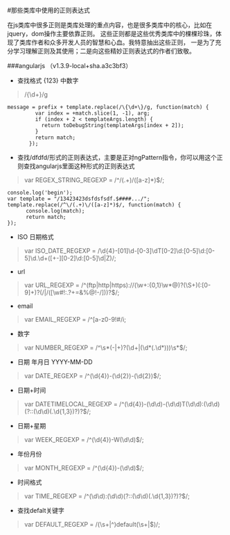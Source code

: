 #那些类库中使用的正则表达式

在js类库中很多正则是类库处理的重点内容，也是很多类库中的核心，比如在jquery，dom操作主要依靠正则。
这些正则都是这些优秀类库中的棵棵珍珠，体现了类库作者和众多开发人员的智慧和心血。我特意抽出这些正则，
一是为了充分学习理解正则及其使用；二是向这些精妙正则表达式的作者们致敬。


###angularjs （v1.3.9-local+sha.a3c3bf3）

- 查找格式 {123} 中数字

 > /\{\d+\}/g

```
message = prefix + template.replace(/\{\d+\}/g, function(match) {
         var index = +match.slice(1, -1), arg;
         if (index + 2 < templateArgs.length) {
           return toDebugString(templateArgs[index + 2]);
         }
         return match;
       });
```


- 查找/dfdfd/形式的正则表达式，主要是正对ngPattern指令，你可以用这个正则查找angularjs里面这种形式的正则表达式

> var REGEX_STRING_REGEXP = /^\/(.+)\/([a-z]*)$/;

```
console.log('begin');
var template = "/13423423dsfdsfsdf.$####.../";
template.replace(/^\/(.+)\/([a-z]*)$/, function(match) {
      console.log(match);
      return match;
});
```

- ISO 日期格式
 > var ISO_DATE_REGEXP = /\d{4}-[01]\d-[0-3]\dT[0-2]\d:[0-5]\d:[0-5]\d\.\d+([+-][0-2]\d:[0-5]\d|Z)/;

- url
> var URL_REGEXP = /^(ftp|http|https):\/\/(\w+:{0,1}\w*@)?(\S+)(:[0-9]+)?(\/|\/([\w#!:.?+=&%@!\-\/]))?$/;

- email
> var EMAIL_REGEXP = /^[a-z0-9!#$%&'*+\/=?^_`{|}~.-]+@[a-z0-9]([a-z0-9-]*[a-z0-9])?(\.[a-z0-9]([a-z0-9-]*[a-z0-9])?)*$/i;

- 数字
> var NUMBER_REGEXP = /^\s*(\-|\+)?(\d+|(\d*(\.\d*)))\s*$/;

- 日期 年月日 YYYY-MM-DD
> var DATE_REGEXP = /^(\d{4})-(\d{2})-(\d{2})$/;

- 日期+时间
> var DATETIMELOCAL_REGEXP = /^(\d{4})-(\d\d)-(\d\d)T(\d\d):(\d\d)(?::(\d\d)(\.\d{1,3})?)?$/;

- 日期+星期
> var WEEK_REGEXP = /^(\d{4})-W(\d\d)$/;

- 年份月份
> var MONTH_REGEXP = /^(\d{4})-(\d\d)$/;

- 时间格式
> var TIME_REGEXP = /^(\d\d):(\d\d)(?::(\d\d)(\.\d{1,3})?)?$/;

- 查找defalt关键字
> var DEFAULT_REGEXP = /(\s+|^)default(\s+|$)/;



